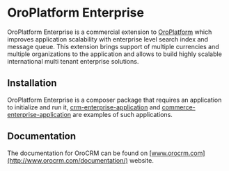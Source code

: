 # OroPlatform Enterprise

OroPlatform Enterprise is a commercial extension to [OroPlatform][1] which improves application scalability
with enterprise level search index and message queue. This extension brings support of multiple
currencies and multiple organizations to the application and allows to build highly scalable international
multi tenant enterprise solutions.

## Installation

OroPlatform Enterprise is a composer package that requires an application to initialize and run it,
[crm-enterprise-application][2] and [commerce-enterprise-application][3] are examples of such applications. 

## Documentation
  
The documentation for OroCRM can be found on [www.orocrm.com](http://www.orocrm.com/documentation/) website.

 
[1]: https://github.com/orocrm/platform
[2]: https://github.com/orocrm/crm-enterprise-application
[3]: https://github.com/orocrm/commerce-enterprise-application
